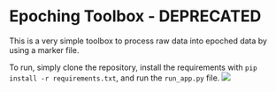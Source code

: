 # Epoching Toolbox - DEPRECATED

This is a very simple toolbox to process raw data into epoched data by using a marker file. 

To run, simply clone the repository, install the requirements with `pip install -r requirements.txt`, and run the `run_app.py` file. 
![](https://github.com/fcbg-hnp/eeg-epochingToolbox/blob/master/assets/Screenshot%20from%202019-04-16%2017-39-40.png)
